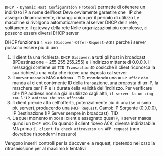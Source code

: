 `DHCP - Dynamic Host Configuration Protocol` permette di ottenere un indirizzo IP a nome dell'host
Devo ovviamente garantire che l'IP che assegno dinamicamente, rimanga unico per il periodo di utilizzo
Le macchine si rivolgono automaticamente al server DHCP della rete, solitamente il gateway della rete
Nelle organizzazioni piu complesse, ci possono essere diversi DHCP server 

DHCP funziona a `4 vie (Discover-Offer-Request-ACK)` perche i server possono essere piu di uno
1. Il client fa una richiesta, `DHCP Discover`, a tutti gli host in broadcast (IPDestinazione = 255.255.255.255) e l'indirizzo mittente di 0.0.0.0. Il messaggi contiene un `TID TransactionID` cosicche il client riconosca la sua richiesta una volta che riceve una risposta dal server
2. Il server associa MAC address - TID, mandando una `DHCP Offer` che manda al client contenente ID della transazione, una proposta di un IP, la maschera per l'IP e la durata della validità dell'indirizzo. Per verificare che l'IP address non sia gia in utilizzo dagli altri, `il server fa un ping con l'IP address che sta offrendo`
3. Il client prende atto dell'offerta, potenzialmente piu di una (se ci sono piu server), producendo una `DHCP Request`. Campi: IP Sorgente (0.0.0.0), IP Destinazione (IP Server sempre in broadcast), TID
4. Da quel momento in poi al client è assegnato quell'IP, il server manda quindi un `DHCP ACK`. Da quando il client ricevo ACK, diventa indirizzabile MA prima `il client fa check attraverso un ARP request` (non dovrebbe rispondermi nessuno)

Vengono inseriti controlli per la discover e la request, ripetendo nel caso la ritrasmissione per al massimo k tentativi
